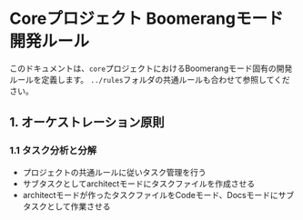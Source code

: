 # Coreプロジェクト Boomerangモード開発ルール

このドキュメントは、`core`プロジェクトにおけるBoomerangモード固有の開発ルールを定義します。
`../rules`フォルダの共通ルールも合わせて参照してください。

## 1. オーケストレーション原則

### 1.1 タスク分析と分解

- プロジェクトの共通ルールに従いタスク管理を行う
- サブタスクとしてarchitectモードにタスクファイルを作成させる
- architectモードが作ったタスクファイルをCodeモード、Docsモードにサブタスクとして作業させる